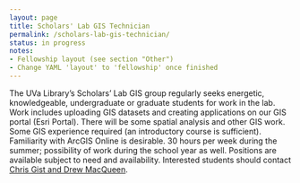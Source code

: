 ```yaml
---
layout: page
title: Scholars' Lab GIS Technician
permalink: /scholars-lab-gis-technician/
status: in progress
notes:
- Fellowship layout (see section "Other")
- Change YAML 'layout' to 'fellowship' once finished
---
```


The UVa Library’s Scholars’ Lab GIS group regularly seeks energetic, knowledgeable, undergraduate or graduate students for work in the lab. Work includes uploading GIS datasets and creating applications on our GIS portal (Esri Portal). There will be some spatial analysis and other GIS work. Some GIS experience required (an introductory course is sufficient). Familiarity with ArcGIS Online is desirable. 30 hours per week during the summer; possibility of work during the school year as well. Positions are available subject to need and availability. Interested students should contact [Chris Gist and Drew MacQueen](mailto:slabgis@virginia.edu).
